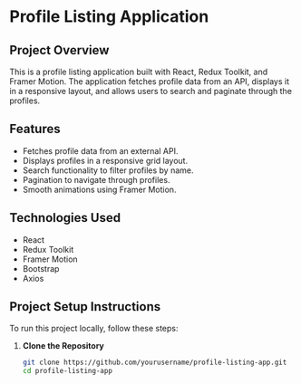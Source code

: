 # Profile Listing Application

## Project Overview

This is a profile listing application built with React, Redux Toolkit, and Framer Motion. The application fetches profile data from an API, displays it in a responsive layout, and allows users to search and paginate through the profiles.

## Features

- Fetches profile data from an external API.
- Displays profiles in a responsive grid layout.
- Search functionality to filter profiles by name.
- Pagination to navigate through profiles.
- Smooth animations using Framer Motion.

## Technologies Used

- React
- Redux Toolkit
- Framer Motion
- Bootstrap
- Axios

## Project Setup Instructions

To run this project locally, follow these steps:

1. **Clone the Repository**
   ```bash
   git clone https://github.com/yourusername/profile-listing-app.git
   cd profile-listing-app
   ```

